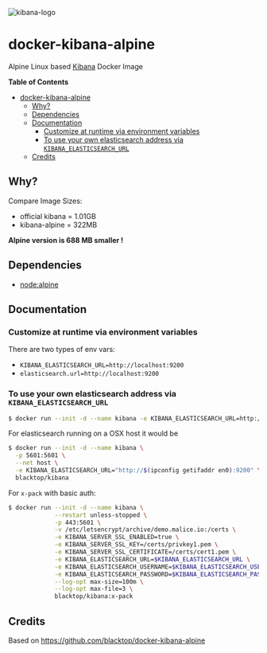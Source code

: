 ![kibana-logo](https://user-images.githubusercontent.com/1072026/112991410-5f368680-9167-11eb-91aa-2ad4cbe523b4.png)


# docker-kibana-alpine

Alpine Linux based [Kibana](https://www.elastic.co/products/kibana) Docker Image

**Table of Contents**

- [docker-kibana-alpine](#docker-kibana-alpine)
    - [Why?](#why)
    - [Dependencies](#dependencies)
    - [Documentation](#documentation)
        - [Customize at runtime via environment variables](#customize-at-runtime-via-environment-variables)
        - [To use your own elasticsearch address via `KIBANA_ELASTICSEARCH_URL`](#to-use-your-own-elasticsearch-address-via-kibana_elasticsearch_url)
    - [Credits](#credits)

## Why?

Compare Image Sizes:

* official kibana = 1.01GB
* kibana-alpine = 322MB

**Alpine version is 688 MB smaller !**

## Dependencies

* [node:alpine](https://hub.docker.com/_/node/)

## Documentation

### Customize at runtime via environment variables

There are two types of env vars:

* `KIBANA_ELASTICSEARCH_URL=http://localhost:9200`
* `elasticsearch.url=http://localhost:9200`

### To use your own elasticsearch address via `KIBANA_ELASTICSEARCH_URL`

``` bash
$ docker run --init -d --name kibana -e KIBANA_ELASTICSEARCH_URL=http://some-elasticsearch:9200 -p 5601:5601 blacktop/kibana
```

For elasticsearch running on a OSX host it would be

``` bash
$ docker run --init -d --name kibana \
  -p 5601:5601 \
  --net host \
  -e KIBANA_ELASTICSEARCH_URL="http://$(ipconfig getifaddr en0):9200" \
  blacktop/kibana
```

For `x-pack` with basic auth:

``` bash
$ docker run --init -d --name kibana \
             --restart unless-stopped \
             -p 443:5601 \
             -v /etc/letsencrypt/archive/demo.malice.io:/certs \
             -e KIBANA_SERVER_SSL_ENABLED=true \
             -e KIBANA_SERVER_SSL_KEY=/certs/privkey1.pem \
             -e KIBANA_SERVER_SSL_CERTIFICATE=/certs/cert1.pem \
             -e KIBANA_ELASTICSEARCH_URL=$KIBANA_ELASTICSEARCH_URL \
             -e KIBANA_ELASTICSEARCH_USERNAME=$KIBANA_ELASTICSEARCH_USERNAME \
             -e KIBANA_ELASTICSEARCH_PASSWORD=$KIBANA_ELASTICSEARCH_PASSWORD \
             --log-opt max-size=100m \
             --log-opt max-file=3 \
             blacktop/kibana:x-pack
```

## Credits

Based on https://github.com/blacktop/docker-kibana-alpine
